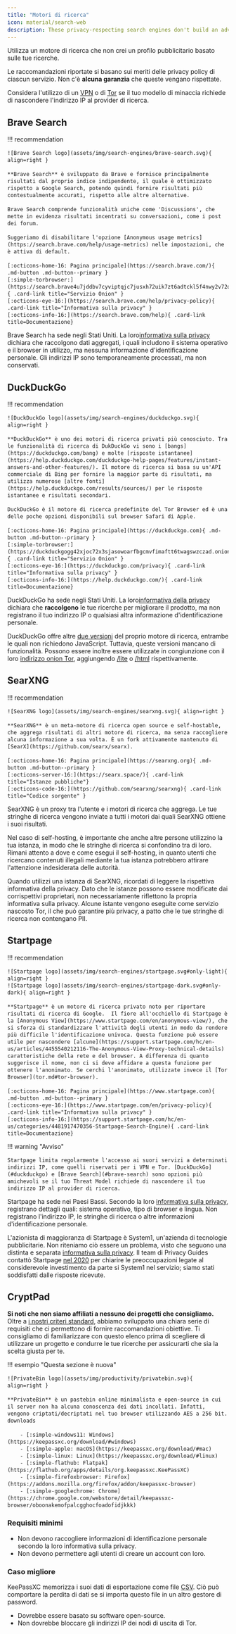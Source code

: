 ```yaml
---
title: "Motori di ricerca"
icon: material/search-web
description: These privacy-respecting search engines don't build an advertising profile based on your searches.
---
```


Utilizza un motore di ricerca che non crei un profilo pubblicitario basato sulle tue ricerche.

Le raccomandazioni riportate si basano sui meriti delle privacy policy di ciascun servizio. Non c'è **alcuna garanzia** che queste vengano rispettate.

Considera l'utilizzo di un [VPN](vpn.md) o di [Tor](https://www.torproject.org/) se il tuo modello di minaccia richiede di nascondere l'indirizzo IP al provider di ricerca.

## Brave Search

!!! recommendation

    ![Brave Search logo](assets/img/search-engines/brave-search.svg){ align=right }
    
    **Brave Search** è sviluppato da Brave e fornisce principalmente risultati dal proprio indice indipendente, il quale è ottimizzato rispetto a Google Search, potendo quindi fornire risultati più contestualmente accurati, rispetto alle altre alternative.
    
    Brave Search comprende funzionalità uniche come 'Discussions', che mette in evidenza risultati incentrati su conversazioni, come i post dei forum.
    
    Suggeriamo di disabilitare l'opzione [Anonymous usage metrics](https://search.brave.com/help/usage-metrics) nelle impostazioni, che è attiva di default.
    
    [:octicons-home-16: Pagina principale](https://search.brave.com/){ .md-button .md-button--primary }
    [:simple-torbrowser:](https://search.brave4u7jddbv7cyviptqjc7jusxh72uik7zt6adtckl5f4nwy2v72qd.onion){ .card-link title="Servizio Onion" }
    [:octicons-eye-16:](https://search.brave.com/help/privacy-policy){ .card-link title="Informativa sulla privacy" }
    [:octicons-info-16:](https://search.brave.com/help){ .card-link title=Documentazione}

Brave Search ha sede negli Stati Uniti. La loro[informativa sulla privacy](https://search.brave.com/help/privacy-policy) dichiara che raccolgono dati aggregati, i quali includono il sistema operativo e il browser in utilizzo, ma nessuna informazione d'identificazione personale. Gli indirizzi IP sono temporaneamente processati, ma non conservati.

## DuckDuckGo

!!! recommendation

    ![DuckDuckGo logo](assets/img/search-engines/duckduckgo.svg){ align=right }
    
    **DuckDuckGo** è uno dei motori di ricerca privati più conosciuto. Tra le funzionalità di ricerca di DukDuckGo vi sono i [bangs](https://duckduckgo.com/bang) e molte [risposte istantanee](https://help.duckduckgo.com/duckduckgo-help-pages/features/instant-answers-and-other-features/). Il motore di ricerca si basa su un'API commerciale di Bing per fornire la maggior parte di risultati, ma utilizza numerose [altre fonti](https://help.duckduckgo.com/results/sources/) per le risposte istantanee e risultati secondari.
    
    DuckDuckGo è il motore di ricerca predefinito del Tor Browser ed è una delle poche opzioni disponibili sul browser Safari di Apple.
    
    [:octicons-home-16: Pagina principale](https://duckduckgo.com){ .md-button .md-button--primary }
    [:simple-torbrowser:](https://duckduckgogg42xjoc72x3sjasowoarfbgcmvfimaftt6twagswzczad.onion){ .card-link title="Servizio Onion" }
    [:octicons-eye-16:](https://duckduckgo.com/privacy){ .card-link title="Informativa sulla privacy" }
    [:octicons-info-16:](https://help.duckduckgo.com/){ .card-link title=Documentazione}

DuckDuckGo ha sede negli Stati Uniti. La loro[informativa della privacy](https://duckduckgo.com/privacy) dichiara che **raccolgono** le tue ricerche per migliorare il prodotto, ma non registrano il tuo indirizzo IP o qualsiasi altra informazione d'identificazione personale.

DuckDuckGo offre altre [due versioni](https://help.duckduckgo.com/features/non-javascript/) del proprio motore di ricerca, entrambe le quali non richiedono JavaScript. Tuttavia, queste versioni mancano di funzionalità. Possono essere inoltre essere utilizzate in congiunzione con il loro [indirizzo onion Tor](https://duckduckgogg42xjoc72x3sjasowoarfbgcmvfimaftt6twagswzczad.onion/), aggiungendo [/lite](https://duckduckgogg42xjoc72x3sjasowoarfbgcmvfimaftt6twagswzczad.onion/lite) o [/html](https://duckduckgogg42xjoc72x3sjasowoarfbgcmvfimaftt6twagswzczad.onion/html) rispettivamente.

## SearXNG

!!! recommendation

    ![SearXNG logo](assets/img/search-engines/searxng.svg){ align=right }
    
    **SearXNG** è un meta-motore di ricerca open source e self-hostable, che aggrega risultati di altri motore di ricerca, ma senza raccogliere alcuna informazione a sua volta. È un fork attivamente mantenuto di [SearX](https://github.com/searx/searx).
    
    [:octicons-home-16: Pagina principale](https://searxng.org){ .md-button .md-button--primary }
    [:octicons-server-16:](https://searx.space/){ .card-link title="Istanze pubbliche"}
    [:octicons-code-16:](https://github.com/searxng/searxng){ .card-link title="Codice sorgente" }

SearXNG è un proxy tra l'utente e i motori di ricerca che aggrega. Le tue stringhe di ricerca vengono inviate a tutti i motori dai quali SearXNG ottiene i suoi risultati.

Nel caso di self-hosting, è importante che anche altre persone utilizzino la tua istanza, in modo che le stringhe di ricerca si confondino tra di loro. Rimani attento a dove e come esegui il self-hosting, in quanto utenti che ricercano contenuti illegali mediante la tua istanza potrebbero attirare l'attenzione indesiderata delle autorità.

Quando utilizzi una istanza di SearXNG, ricordati di leggere la rispettiva informativa della privacy. Dato che le istanze possono essere modificate dai corrispettivi proprietari, non necessariamente riflettono la propria informativa sulla privacy. Alcune istante vengono eseguite come servizio nascosto Tor, il che può garantire più privacy, a patto che le tue stringhe di ricerca non contengano PII.

## Startpage

!!! recommendation

    ![Startpage logo](assets/img/search-engines/startpage.svg#only-light){ align=right }
    ![Startpage logo](assets/img/search-engines/startpage-dark.svg#only-dark){ align=right }
    
    **Startpage** è un motore di ricerca privato noto per riportare risultati di ricerca di Google.  Il fiore all'occhiello di Startpage è la [Anonymous View](https://www.startpage.com/en/anonymous-view/), che si sforza di standardizzare l'attività degli utenti in modo da rendere più difficile l'identificazione univoca. Questa funzione può essere utile per nascondere [alcune](https://support.startpage.com/hc/en-us/articles/4455540212116-The-Anonymous-View-Proxy-technical-details) caratteristiche della rete e del browser. A differenza di quanto suggerisce il nome, non ci si deve affidare a questa funzione per ottenere l'anonimato. Se cerchi l'anonimato, utilizzate invece il [Tor Browser](tor.md#tor-browser).
    
    [:octicons-home-16: Pagina principale](https://www.startpage.com){ .md-button .md-button--primary }
    [:octicons-eye-16:](https://www.startpage.com/en/privacy-policy){ .card-link title="Informativa sulla privacy" }
    [:octicons-info-16:](https://support.startpage.com/hc/en-us/categories/4481917470356-Startpage-Search-Engine){ .card-link title=Documentazione}

!!! warning "Avviso"

    Startpage limita regolarmente l'accesso ai suori servizi a determinati indirizzi IP, come quelli riservati per i VPN e Tor. [DuckDuckGo](#duckduckgo) e [Brave Search](#brave-search) sono opzioni più amichevoli se il tuo Threat Model richiede di nascondere il tuo indirizzo IP al provider di ricerca.

Startpage ha sede nei Paesi Bassi. Secondo la loro [informativa sulla privacy](https://www.startpage.com/en/privacy-policy/), registrano dettagli quali: sistema operativo, tipo di browser e lingua. Non registrano l'indirizzo IP, le stringhe di ricerca o altre informazioni d'identificazione personale.

L'azionista di maggioranza di Startpage è System1, un'azienda di tecnologie pubblicitarie. Non riteniamo ciò essere un problema, visto che seguono una distinta e separata [informativa sulla privacy](https://system1.com/terms/privacy-policy). Il team di Privacy Guides contattò Startpage [ nel 2020](https://web.archive.org/web/20210118031008/https://blog.privacytools.io/relisting-startpage/) per chiarire le preoccupazioni legate al considerevole investimento da parte si System1 nel servizio; siamo stati soddisfatti dalle risposte ricevute.

## CryptPad

**Si noti che non siamo affiliati a nessuno dei progetti che consigliamo.** Oltre a [i nostri criteri standard](about/criteria.md), abbiamo sviluppato una chiara serie di requisiti che ci permettono di fornire raccomandazioni obiettive. Ti consigliamo di familiarizzare con questo elenco prima di scegliere di utilizzare un progetto e condurre le tue ricerche per assicurarti che sia la scelta giusta per te.

!!! esempio "Questa sezione è nuova"

    ![PrivateBin logo](assets/img/productivity/privatebin.svg){ align=right }
    
    **PrivateBin** è un pastebin online minimalista e open-source in cui il server non ha alcuna conoscenza dei dati incollati. Infatti, vengono criptati/decriptati nel tuo browser utilizzando AES a 256 bit. downloads
    
        - [:simple-windows11: Windows](https://keepassxc.org/download/#windows)
        - [:simple-apple: macOS](https://keepassxc.org/download/#mac)
        - [:simple-linux: Linux](https://keepassxc.org/download/#linux)
        - [:simple-flathub: Flatpak](https://flathub.org/apps/details/org.keepassxc.KeePassXC)
        - [:simple-firefoxbrowser: Firefox](https://addons.mozilla.org/firefox/addon/keepassxc-browser)
        - [:simple-googlechrome: Chrome](https://chrome.google.com/webstore/detail/keepassxc-browser/oboonakemofpalcgghocfoadofidjkkk)

### Requisiti minimi

- Non devono raccogliere informazioni di identificazione personale secondo la loro informativa sulla privacy.
- Non devono permettere agli utenti di creare un account con loro.

### Caso migliore

KeePassXC memorizza i suoi dati di esportazione come file [CSV](https://en.wikipedia.org/wiki/Comma-separated_values). Ciò può comportare la perdita di dati se si importa questo file in un altro gestore di password.

- Dovrebbe essere basato su software open-source.
- Non dovrebbe bloccare gli indirizzi IP dei nodi di uscita di Tor.

